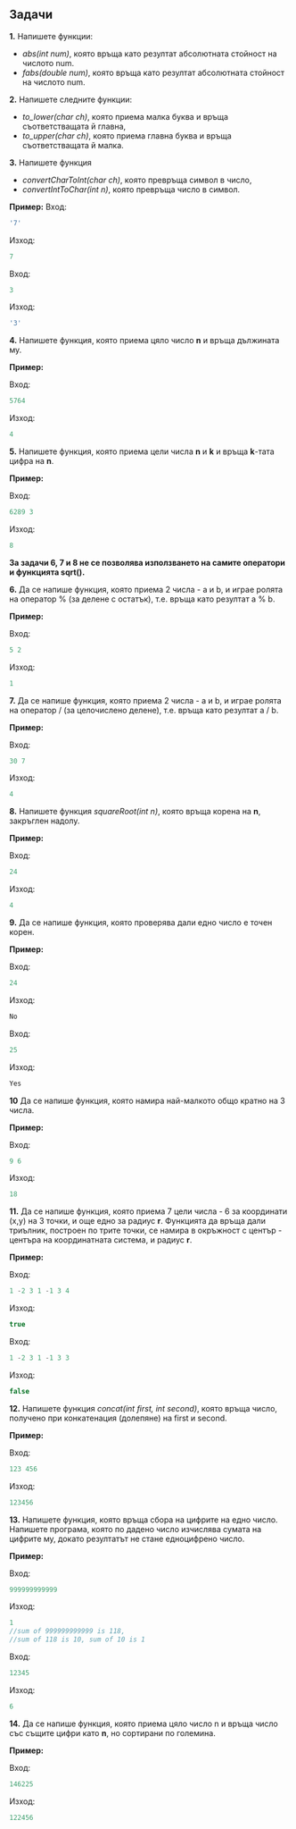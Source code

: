 ## Задачи

**1.** Напишете функции: 
   - *abs(int num)*, която връща като резултат абсолютната стойност на числото num.
   - *fabs(double num)*, която връща като резултат абсолютната стойност на числото num.<br />


**2.**  Напишете следните функции:
   - *to_lower(char ch)*, която приема малка буква и връща съответстващата й главна,
   - *to_upper(char ch)*, която приема главна буква и връща съответстващата й малка.


**3.** Напишете функция
   - *convertCharToInt(char ch)*, която превръща символ в число,
   - *convertIntToChar(int n)*, която превръща число в символ.

**Пример:**
Вход:
```c++
'7'
```

Изход:
```c++
7
```
Вход:
```c++
3
```

Изход:
```c++
'3'
```




**4.** Напишете функция, която приема цяло число **n** и връща дължината му.

**Пример:**

Вход:
```c++
5764
```

Изход:
```c++
4
```


**5.** Напишете функция, която приема цели числа **n** и **k** и връща **k**-тата цифра на **n**.

**Пример:**

Вход:
```c++
6289 3
```

Изход:
```c++
8
```


**За задачи 6, 7 и 8 не се позволява използването на самите оператори и функцията sqrt().**



**6.** Да се напише функция, която приема 2 числа - a и b, и играе ролята на оператор % (за делене с остатък), т.е. връща като резултат a % b.

**Пример:**

Вход:
```c++
5 2
```
Изход:
```c++
1
```


**7.** Да се напише функция, която приема 2 числа - a и b, и играе ролята на оператор / (за целочислено делене), т.е. връща като резултат a / b.

**Пример:**

Вход:
```c++
30 7
```
Изход:
```c++
4
```


**8.** Напишете функция *squareRoot(int n)*, която връща корена на **n**, закръглен надолу.

**Пример:**

Вход:
```c++
24
```

Изход:
```c++
4
```

**9.** Да се напише функция, която проверява дали едно число е точен корен.

**Пример:**

Вход:
```c++
24
```

Изход:
```c++
No
```
Вход:
```c++
25
```

Изход:
```c++
Yes
```

**10** Да се напише функция, която намира най-малкото общо кратно на 3 числа.

**Пример:**

Вход:
```c++
9 6
```
Изход:
```c++
18
```
**11.** Да се напише функция, която приема 7 цели числа - 6 за координати (x,y) на 3 точки, и още едно за радиус **r**. Функцията да връща дали триълник, построен по трите точки, се намира в окръжност с център - центъра на координатната система, и радиус **r**.

**Пример:**

Вход:
```c++
1 -2 3 1 -1 3 4
```
Изход:
```c++
true
```
Вход:
```c++
1 -2 3 1 -1 3 3
```
Изход:
```c++
false
```

**12.** Напишете функция *concat(int first, int second)*, която връща число, получено при конкатенация (долепяне) на first и second.

 **Пример:**

Вход:
```c++
123 456
```
Изход:
```c++
123456
```

**13.** Напишете функция, която връща сбора на цифрите на едно число. Напишете програма, която по дадено число изчислява сумата на цифрите му, докато резултатът не стане едноцифрено число.

**Пример:**

Вход:
```c++
999999999999
```
Изход:
```c++
1
//sum of 999999999999 is 118, 
//sum of 118 is 10, sum of 10 is 1
```
Вход:
```c++
12345
```
Изход:
```c++
6
```

**14.** Да се напише функция, която приема цяло число n и връща число със същите цифри като **n**, но сортирани по големина.

 **Пример:**

Вход:
```c++
146225
```
Изход:
```c++
122456
```
